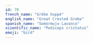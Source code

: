 ```yaml
---
id: 70
french_name: "Grèbe huppé"
english_name: "Great Crested Grebe"
spanish_name: "Somormujo Lavanco"
scientific_name: "Podiceps cristatus"
emoji: "bird"
---
```

